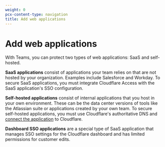 ```yaml
---
weight: 0
pcx-content-type: navigation
title: Add web applications
---
```


# Add web applications

With Teams, you can protect two types of web applications: SaaS and self-hosted.

**SaaS applications** consist of applications your team relies on that are not hosted by your organization. Examples include Salesforce and Workday. To secure SaaS applications, you must integrate Cloudflare Access with the SaaS application's SSO configuration.

**Self-hosted applications** consist of internal applications that you host in your own environment. These can be the data center versions of tools like the Atlassian suite or applications created by your own team. To secure self-hosted applications, you must use Cloudflare's authoritative DNS and [connect the application](/cloudflare-one/connections/connect-apps/) to Cloudflare.

**Dashboard SSO applications** are a special type of SaaS application that manages SSO settings for the Cloudflare dashboard and has limited permissions for customer edits.

<DirectoryListing path="/applications/configure-apps" />
